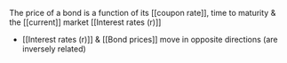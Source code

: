 The price of a bond is a function of its [[coupon rate]], time to maturity & the [[current]] market [[Interest rates (r)]]

- [[Interest rates (r)]] & [[Bond prices]] move in opposite directions (are inversely related)